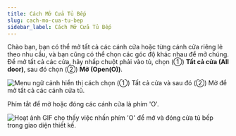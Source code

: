 ```yaml
---
title: Cách Mở Cửa Tủ Bếp
slug: cach-mo-cua-tu-bep
sidebar_label: Cách Mở Cửa Tủ Bếp
---
```


Chào bạn, bạn có thể mở tất cả các cánh cửa hoặc từng cánh cửa riêng lẻ theo nhu cầu, và bạn cũng có thể chọn các góc độ khác nhau để mở chúng. Để mở tất cả các cửa, hãy nhấp chuột phải vào tủ, chọn (①) **Tất cả cửa (All door)**, sau đó chọn (②) **Mở (Open(O))**.

![Menu ngữ cảnh hiển thị cách chọn (①) Tất cả cửa và sau đó (②) Mở để mở tất cả các cánh cửa tủ.](https://storage.googleapis.com/jegavn_kb/images/8553942f-b25a-4774-9d16-7f72894cbb2f.png)

Phím tắt để mở hoặc đóng các cánh cửa là phím 'O'.

![Hoạt ảnh GIF cho thấy việc nhấn phím 'O' để mở và đóng cửa tủ bếp trong giao diện thiết kế.](https://storage.googleapis.com/jegavn_kb/images/d4b14d3d-8154-49f7-8207-530a3c98945d.gif)